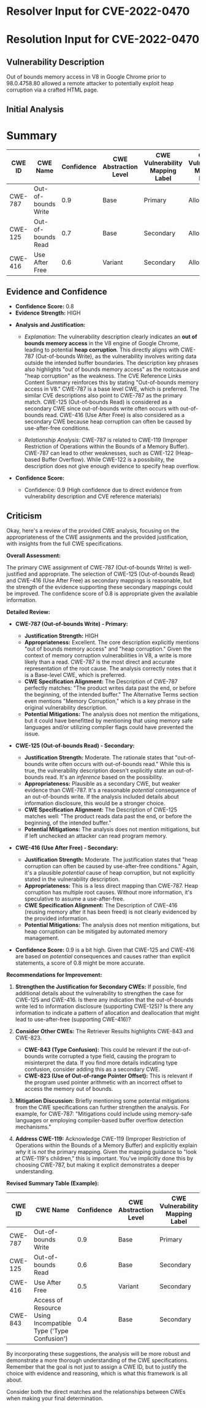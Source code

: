 # Resolver Input for CVE-2022-0470

# Resolution Input for CVE-2022-0470

## Vulnerability Description
Out of bounds memory access in V8 in Google Chrome prior to 98.0.4758.80 allowed a remote attacker to potentially exploit heap corruption via a crafted HTML page.

## Initial Analysis
# Summary
| CWE ID | CWE Name | Confidence | CWE Abstraction Level | CWE Vulnerability Mapping Label | CWE-Vulnerability Mapping Notes |
|---|---|---|---|---|---|
| CWE-787 | Out-of-bounds Write | 0.9 | Base | Primary | Allowed |
| CWE-125 | Out-of-bounds Read | 0.7 | Base | Secondary | Allowed |
| CWE-416 | Use After Free | 0.6 | Variant | Secondary | Allowed |

## Evidence and Confidence

*   **Confidence Score:** 0.8
*   **Evidence Strength:** HIGH

- **Analysis and Justification:**  
  - *Explanation:* The vulnerability description clearly indicates an **out of bounds memory access** in the V8 engine of Google Chrome, leading to potential **heap corruption**. This directly aligns with CWE-787 (Out-of-bounds Write), as the vulnerability involves writing data outside the intended buffer boundaries. The description key phrases also highlights "out of bounds memory access" as the rootcause and "heap corruption" as the weakness. The CVE Reference Links Content Summary reinforces this by stating "Out-of-bounds memory access in V8." CWE-787 is a base level CWE, which is preferred. The similar CVE descriptions also point to CWE-787 as the primary match.
CWE-125 (Out-of-bounds Read) is considered as a secondary CWE since out-of-bounds write often occurs with out-of-bounds read.
CWE-416 (Use After Free) is also considered as a secondary CWE because heap corruption can often be caused by use-after-free conditions.

  
  - *Relationship Analysis:* CWE-787 is related to CWE-119 (Improper Restriction of Operations within the Bounds of a Memory Buffer). CWE-787 can lead to other weaknesses, such as CWE-122 (Heap-based Buffer Overflow). While CWE-122 is a possibility, the description does not give enough evidence to specify heap overflow.

- **Confidence Score:**
  - Confidence: 0.9 (High confidence due to direct evidence from vulnerability description and CVE reference materials)

## Criticism
Okay, here's a review of the provided CWE analysis, focusing on the appropriateness of the CWE assignments and the provided justification, with insights from the full CWE specifications.

**Overall Assessment:**

The primary CWE assignment of CWE-787 (Out-of-bounds Write) is well-justified and appropriate. The selection of CWE-125 (Out-of-bounds Read) and CWE-416 (Use After Free) as secondary mappings is reasonable, but the strength of the evidence supporting these secondary mappings could be improved.  The confidence score of 0.8 is appropriate given the available information.

**Detailed Review:**

*   **CWE-787 (Out-of-bounds Write) - Primary:**

    *   **Justification Strength:** HIGH
    *   **Appropriateness:** Excellent. The core description explicitly mentions "out of bounds memory access" and "heap corruption." Given the context of memory corruption vulnerabilities in V8, a write is more likely than a read.  CWE-787 is the most direct and accurate representation of the root cause.  The analysis correctly notes that it is a Base-level CWE, which is preferred.
    *   **CWE Specification Alignment:**  The Description of CWE-787 perfectly matches: "The product writes data past the end, or before the beginning, of the intended buffer."  The Alternative Terms section even mentions "Memory Corruption," which is a key phrase in the original vulnerability description.
    *   **Potential Mitigations:** The analysis does not mention the mitigations, but it could have benefitted by mentioning that using memory safe languages and/or utilizing compiler flags could have prevented the issue.
*   **CWE-125 (Out-of-bounds Read) - Secondary:**

    *   **Justification Strength:** Moderate. The rationale states that "out-of-bounds write often occurs with out-of-bounds read." While this is true, the vulnerability description doesn't explicitly state an out-of-bounds read. It's an *inference* based on the possibility.
    *   **Appropriateness:**  Plausible as a secondary CWE, but weaker evidence than CWE-787. It's a reasonable *potential* consequence of an out-of-bounds write.  If the analysis included details about information disclosure, this would be a stronger choice.
    *   **CWE Specification Alignment:**  The Description of CWE-125 matches well: "The product reads data past the end, or before the beginning, of the intended buffer."
    *   **Potential Mitigations:** The analysis does not mention mitigations, but if left unchecked an attacker can read program memory.
*   **CWE-416 (Use After Free) - Secondary:**

    *   **Justification Strength:** Moderate. The justification states that "heap corruption can often be caused by use-after-free conditions." Again, it's a plausible *potential* cause of heap corruption, but not explicitly stated in the vulnerability description.
    *   **Appropriateness:** This is a less direct mapping than CWE-787. Heap corruption has multiple root causes.  Without more information, it's speculative to assume a use-after-free.
    *   **CWE Specification Alignment:** The Description of CWE-416 (reusing memory after it has been freed) is not clearly evidenced by the provided information.
    *   **Potential Mitigations:** The analysis does not mention mitigations, but heap corruption can be mitigated by automated memory management.
*   **Confidence Score:** 0.9 is a bit high. Given that CWE-125 and CWE-416 are based on *potential* consequences and causes rather than explicit statements, a score of 0.8 might be more accurate.

**Recommendations for Improvement:**

1.  **Strengthen the Justification for Secondary CWEs:** If possible, find additional details about the vulnerability to strengthen the case for CWE-125 and CWE-416. Is there any indication that the out-of-bounds write led to information disclosure (supporting CWE-125)?  Is there any information to indicate a pattern of allocation and deallocation that might lead to use-after-free (supporting CWE-416)?

2.  **Consider Other CWEs:** The Retriever Results highlights CWE-843 and CWE-823.

    *   **CWE-843 (Type Confusion):** This could be relevant if the out-of-bounds write corrupted a type field, causing the program to misinterpret the data. If you find more details indicating type confusion, consider adding this as a secondary CWE.
    *   **CWE-823 (Use of Out-of-range Pointer Offset):** This is relevant if the program used pointer arithmetic with an incorrect offset to access the memory out of bounds.

3.  **Mitigation Discussion:** Briefly mentioning some potential mitigations from the CWE specifications can further strengthen the analysis.  For example, for CWE-787: "Mitigations could include using memory-safe languages or employing compiler-based buffer overflow detection mechanisms."

4.  **Address CWE-119:** Acknowledge CWE-119 (Improper Restriction of Operations within the Bounds of a Memory Buffer) and explicitly explain *why* it is *not* the primary mapping. Given the mapping guidance to "look at CWE-119's children," this is important. You've implicitly done this by choosing CWE-787, but making it explicit demonstrates a deeper understanding.

**Revised Summary Table (Example):**

| CWE ID | CWE Name | Confidence | CWE Abstraction Level | CWE Vulnerability Mapping Label | CWE-Vulnerability Mapping Notes |
|---|---|---|---|---|---|
| CWE-787 | Out-of-bounds Write | 0.9 | Base | Primary | Allowed |
| CWE-125 | Out-of-bounds Read | 0.6 | Base | Secondary | Allowed | Plausible consequence of OOB write; further details needed. |
| CWE-416 | Use After Free | 0.5 | Variant | Secondary | Allowed | Possible cause of heap corruption; limited direct evidence. |
| CWE-843 | Access of Resource Using Incompatible Type ('Type Confusion') | 0.4 | Base | Secondary | Allowed | Potential if OOB write corrupted type fields; further details needed. |

By incorporating these suggestions, the analysis will be more robust and demonstrate a more thorough understanding of the CWE specifications. Remember that the goal is not just to assign a CWE ID, but to justify the choice with evidence and reasoning, which is what this framework is all about.

Consider both the direct matches and the relationships between CWEs
when making your final determination.
        